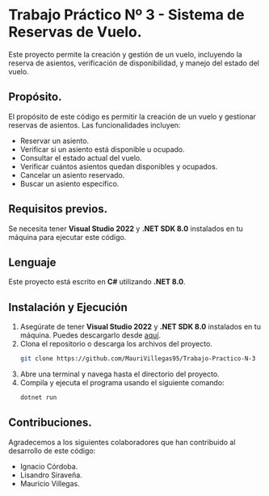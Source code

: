 # Trabajo Práctico Nº 3 - Sistema de Reservas de Vuelo.

Este proyecto permite la creación y gestión de un vuelo, incluyendo la reserva de asientos, verificación de disponibilidad, y manejo del estado del vuelo.

## Propósito.

El propósito de este código es permitir la creación de un vuelo y gestionar reservas de asientos. Las funcionalidades incluyen:
- Reservar un asiento.
- Verificar si un asiento está disponible u ocupado.
- Consultar el estado actual del vuelo.
- Verificar cuántos asientos quedan disponibles y ocupados.
- Cancelar un asiento reservado.
- Buscar un asiento específico.

## Requisitos previos.

Se necesita tener **Visual Studio 2022** y **.NET SDK 8.0** instalados en tu máquina para ejecutar este código.

## Lenguaje

Este proyecto está escrito en **C#** utilizando **.NET 8.0**.

## Instalación y Ejecución

1. Asegúrate de tener **Visual Studio 2022** y **.NET SDK 8.0** instalados en tu máquina. Puedes descargarlo desde [aquí](https://dotnet.microsoft.com/download).
2. Clona el repositorio o descarga los archivos del proyecto.
   ```bash
   git clone https://github.com/MauriVillegas95/Trabajo-Practico-N-3
3. Abre una terminal y navega hasta el directorio del proyecto.
4. Compila y ejecuta el programa usando el siguiente comando:
   ```bash
   dotnet run

## Contribuciones.

Agradecemos a los siguientes colaboradores que han contribuido al desarrollo de este código:

- Ignacio Córdoba.
- Lisandro Siraveña.
- Mauricio Villegas.
